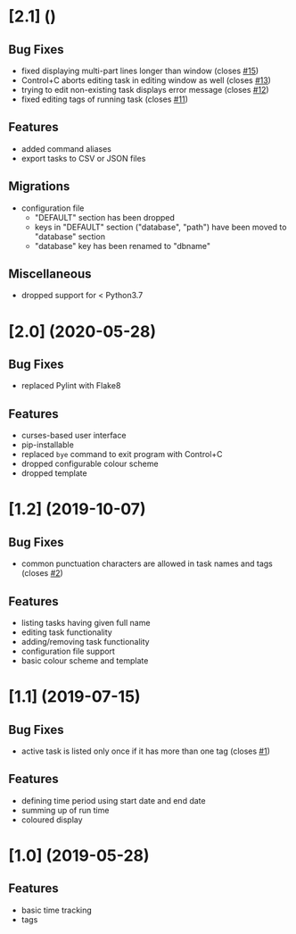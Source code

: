 # [2.1] ()
## Bug Fixes
* fixed displaying multi-part lines longer than window (closes [#15](https://github.com/PascalinDe/eichhoernchen/issues/15))
* Control+C aborts editing task in editing window as well (closes [#13](https://github.com/PascalinDe/eichhoernchen/issues/13))
* trying to edit non-existing task displays error message (closes [#12](https://github.com/PascalinDe/eichhoernchen/issues/12))
* fixed editing tags of running task (closes [#11](https://github.com/PascalinDe/eichhoernchen/issues/11))
## Features
* added command aliases
* export tasks to CSV or JSON files
## Migrations
* configuration file
	* "DEFAULT" section has been dropped
	* keys in "DEFAULT" section ("database", "path") have been moved to "database" section
	* "database" key has been renamed to "dbname"
## Miscellaneous
* dropped support for < Python3.7

# [2.0] (2020-05-28)
## Bug Fixes
* replaced Pylint with Flake8
## Features
* curses-based user interface
* pip-installable
* replaced ``bye`` command to exit program with Control+C
* dropped configurable colour scheme
* dropped template

# [1.2] (2019-10-07)
## Bug Fixes
* common punctuation characters are allowed in task names and tags (closes [#2](https://github.com/PascalinDe/eichhoernchen/issues/2))
## Features
* listing tasks having given full name
* editing task functionality
* adding/removing task functionality
* configuration file support
* basic colour scheme and template

# [1.1] (2019-07-15)
## Bug Fixes
* active task is listed only once if it has more than one tag (closes [#1](https://github.com/PascalinDe/eichhoernchen/issues/1))
## Features
* defining time period using start date and end date
* summing up of run time
* coloured display

# [1.0] (2019-05-28)
## Features
* basic time tracking
* tags
